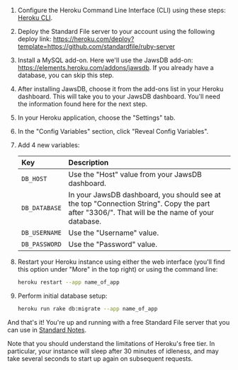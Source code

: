 1. Configure the Heroku Command Line Interface (CLI) using these steps: [Heroku CLI](https://devcenter.heroku.com/articles/heroku-cli).

1. Deploy the Standard File server to your account using the following deploy link: https://heroku.com/deploy?template=https://github.com/standardfile/ruby-server

1. Install a MySQL add-on. Here we'll use the JawsDB add-on: https://elements.heroku.com/addons/jawsdb. If you already have a database, you can skip this step.

1. After installing JawsDB, choose it from the add-ons list in your Heroku dashboard. This will take you to your JawsDB dashboard. You'll need the information found here for the next step.

1. In your Heroku application, choose the "Settings" tab.

1. In the "Config Variables" section, click "Reveal Config Variables".

1. Add 4 new variables:

	| Key           | Description                                      |
	| :------------ | :----------------------------------------------- |
	| `DB_HOST`     | Use the "Host" value from your JawsDB dashboard. |
	| `DB_DATABASE` | In your JawsDB dashboard, you should see at the top "Connection String". Copy the part after "3306/". That will be the name of your database. |
	| `DB_USERNAME` | Use the "Username" value.                        |
	| `DB_PASSWORD` | Use the "Password" value.                        |

1. Restart your Heroku instance using either the web interface (you'll find this option under "More" in the top right) or using the command line:

	``` bash
	heroku restart --app name_of_app
	```

1. Perform initial database setup:

	``` bash
	heroku run rake db:migrate --app name_of_app
	```

And that's it! You're up and running with a free Standard File server that you can use in [Standard Notes](https://standardnotes.org).

Note that you should understand the limitations of Heroku's free tier. In particular, your instance will sleep after 30 minutes of idleness, and may take several seconds to start up again on subsequent requests.

